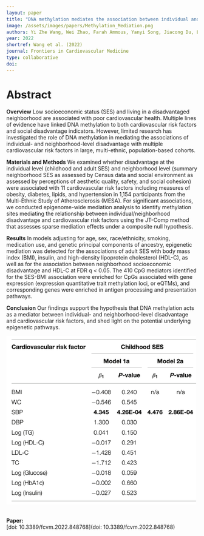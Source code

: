 ```yaml
---
layout: paper
title: "DNA methylation mediates the association between individual and neighborhood social disadvantage and cardiovascular risk"
image: /assets/images/papers/Methylation_Mediation.png
authors: Yi Zhe Wang, Wei Zhao, Farah Ammous, Yanyi Song, Jiacong Du, Lulu Shang, Scott M Ratliff, Kari Moore, Kristen M Kelly, Belinda L Needham, Ana V Diez Roux, Yongmei Liu, Kenneth R Butler, Sharon LR Kardia, Bhramar Mukherjee, Xiang Zhou, Jennifer A Smith
year: 2022
shortref: Wang et al. (2022) 
journal: Frontiers in Cardiovascular Medicine
type: collaborative
doi: 
---
```


# Abstract

**Overview**
Low socioeconomic status (SES) and living in a disadvantaged neighborhood are associated with poor cardiovascular health. Multiple lines of evidence have linked DNA methylation to both cardiovascular risk factors and social disadvantage indicators. However, limited research has investigated the role of DNA methylation in mediating the associations of individual- and neighborhood-level disadvantage with multiple cardiovascular risk factors in large, multi-ethnic, population-based cohorts.

**Materials and Methods**
We examined whether disadvantage at the individual level (childhood and adult SES) and neighborhood level (summary neighborhood SES as assessed by Census data and social environment as assessed by perceptions of aesthetic quality, safety, and social cohesion) were associated with 11 cardiovascular risk factors including measures of obesity, diabetes, lipids, and hypertension in 1,154 participants from the Multi-Ethnic Study of Atherosclerosis (MESA). For significant associations, we conducted epigenome-wide mediation analysis to identify methylation sites mediating the relationship between individual/neighborhood disadvantage and cardiovascular risk factors using the JT-Comp method that assesses sparse mediation effects under a composite null hypothesis.

**Results**
In models adjusting for age, sex, race/ethnicity, smoking, medication use, and genetic principal components of ancestry, epigenetic mediation was detected for the associations of adult SES with body mass index (BMI), insulin, and high-density lipoprotein cholesterol (HDL-C), as well as for the association between neighborhood socioeconomic disadvantage and HDL-C at FDR q < 0.05. The 410 CpG mediators identified for the SES-BMI association were enriched for CpGs associated with gene expression (expression quantitative trait methylation loci, or eQTMs), and corresponding genes were enriched in antigen processing and presentation pathways.

**Conclusion**
Our findings support the hypothesis that DNA methylation acts as a mediator between individual- and neighborhood-level disadvantage and cardiovascular risk factors, and shed light on the potential underlying epigenetic pathways. 
<br />

<div class="middle">
    <img src="/assets/images/papers/Methylation_Mediation.png" alt="photo" width="500"/>
</div>

<br />

**Paper:**
<br />
[doi: 10.3389/fcvm.2022.848768](doi: 10.3389/fcvm.2022.848768)

<br />




